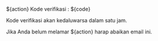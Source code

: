 ${action} Kode verifikasi : ${code}

Kode verifikasi akan kedaluwarsa dalam satu jam.

Jika Anda belum melamar ${action} harap abaikan email ini.
